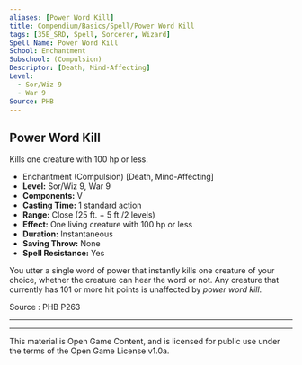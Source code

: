 ```yaml
---
aliases: [Power Word Kill]
title: Compendium/Basics/Spell/Power Word Kill
tags: [35E_SRD, Spell, Sorcerer, Wizard]
Spell Name: Power Word Kill
School: Enchantment
Subschool: (Compulsion)
Descriptor: [Death, Mind-Affecting]
Level:
  - Sor/Wiz 9
  - War 9
Source: PHB
---
```



## Power Word Kill

Kills one creature with 100 hp or less.

*   Enchantment (Compulsion) [Death, Mind-Affecting]
*   **Level:** Sor/Wiz 9, War 9
*   **Components:** V
*   **Casting Time:** 1 standard action
*   **Range:** Close (25 ft. + 5 ft./2 levels)
*   **Effect:** One living creature with 100 hp or less
*   **Duration:** Instantaneous
*   **Saving Throw:** None
*   **Spell Resistance:** Yes

<p>You utter a single word of power that instantly kills one creature of your choice, whether the creature can hear the word or not. Any creature that currently has 101 or more hit points is unaffected by <i>power word kill</i>.</p>

Source : PHB P263

---

---

This material is Open Game Content, and is licensed for public use under
the terms of the Open Game License v1.0a.

